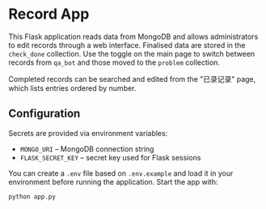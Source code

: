 # Record App

This Flask application reads data from MongoDB and allows administrators to edit
records through a web interface. Finalised data are stored in the `check_done`
collection. Use the toggle on the main page to switch between records from
`qa_bot` and those moved to the `problem` collection.

Completed records can be searched and edited from the "已录记录" page, which
lists entries ordered by number.

## Configuration

Secrets are provided via environment variables:

- `MONGO_URI` – MongoDB connection string
- `FLASK_SECRET_KEY` – secret key used for Flask sessions

You can create a `.env` file based on `.env.example` and load it in your
environment before running the application.
Start the app with:

```bash
python app.py
```
